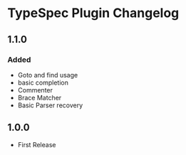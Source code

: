 # TypeSpec Plugin Changelog

## 1.1.0
### Added
- Goto and find usage
- basic completion
- Commenter
- Brace Matcher
- Basic Parser recovery

## 1.0.0
- First Release
